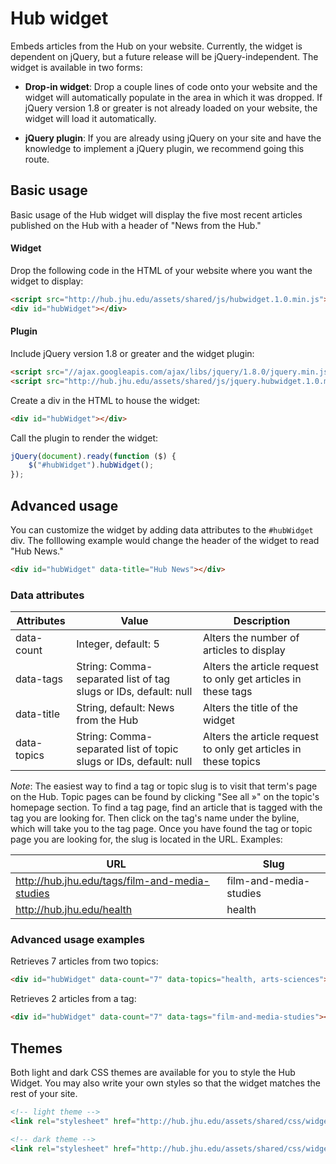 # Hub widget

Embeds articles from the Hub on your website. Currently, the widget is dependent on jQuery, but a future release will be jQuery-independent. The widget is available in two forms:

* __Drop-in widget__: Drop a couple lines of code onto your website and the widget will automatically populate in the area in which it was dropped. If jQuery version 1.8 or greater is not already loaded on your website, the widget will load it automatically.

* __jQuery plugin__: If you are already using jQuery on your site and have the knowledge to implement a jQuery plugin, we recommend going this route.


## Basic usage

Basic usage of the Hub widget will display the five most recent articles published on the Hub with a header of "News from the Hub."

#### Widget

Drop the following code in the HTML of your website where you want the widget to display:

```html
<script src="http://hub.jhu.edu/assets/shared/js/hubwidget.1.0.min.js"></script>
<div id="hubWidget"></div>
```

#### Plugin

Include jQuery version 1.8 or greater and the widget plugin:

```html
<script src="//ajax.googleapis.com/ajax/libs/jquery/1.8.0/jquery.min.js"></script>
<script src="http://hub.jhu.edu/assets/shared/js/jquery.hubwidget.1.0.min.js?v=1.0.4"></script>
```

Create a div in the HTML to house the widget:

```html
<div id="hubWidget"></div>
```

Call the plugin to render the widget:

```javascript
jQuery(document).ready(function ($) {
    $("#hubWidget").hubWidget();
});
```


## Advanced usage

You can customize the widget by adding data attributes to the `#hubWidget` div. The folllowing example would change the header of the widget to read "Hub News."

```html
<div id="hubWidget" data-title="Hub News"></div>
```

### Data attributes

| Attributes 			| Value																	| Description 														|
|-----------------------|-----------------------------------------------------------------------|-------------------------------------------------------------------|
| data-count			| Integer, default: 5 													| Alters the number of articles to display 							|
| data-tags				| String: Comma-separated list of tag slugs or IDs, default: null		| Alters the article request to only get articles in these tags 	|
| data-title			| String, default: News from the Hub									| Alters the title of the widget 									|
| data-topics			| String: Comma-separated list of topic slugs or IDs, default: null		| Alters the article request to only get articles in these topics 	|

_Note_: The easiest way to find a tag or topic slug is to visit that term's page on the Hub. Topic pages can be found by clicking "See all &raquo;" on the topic's homepage section. To find a tag page, find an article that is tagged with the tag you are looking for. Then click on the tag's name under the byline, which will take you to the tag page. Once you have found the tag or topic page you are looking for, the slug is located in the URL. Examples:

| URL														| Slug 						|
| ----------------------------------------------------------|---------------------------|
| http://hub.jhu.edu/tags/film-and-media-studies			| film-and-media-studies	|
| http://hub.jhu.edu/health									| health					|


### Advanced usage examples

Retrieves 7 articles from two topics:

```html
<div id="hubWidget" data-count="7" data-topics="health, arts-sciences"></div>
```

Retrieves 2 articles from a tag:

```html
<div id="hubWidget" data-count="7" data-tags="film-and-media-studies"></div>
```


## Themes

Both light and dark CSS themes are available for you to style the Hub Widget. You may also write your own styles so that the widget matches the rest of your site.

```html
<!-- light theme -->
<link rel="stylesheet" href="http://hub.jhu.edu/assets/shared/css/widget-light.css" />

<!-- dark theme -->
<link rel="stylesheet" href="http://hub.jhu.edu/assets/shared/css/widget-dark.css" />
```